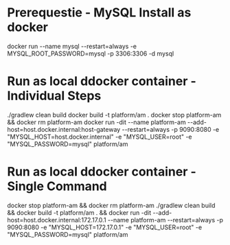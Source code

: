 # Prerequestie - MySQL Install as docker
docker run --name mysql --restart=always -e MYSQL_ROOT_PASSWORD=mysql -p 3306:3306 -d mysql

# Run as local ddocker container - Individual Steps
./gradlew clean build
docker build -t platform/am .
docker stop platform-am && docker rm platform-am
docker run -dit --name platform-am --add-host=host.docker.internal:host-gateway --restart=always -p 9090:8080 -e "MYSQL_HOST=host.docker.internal" -e "MYSQL_USER=root" -e "MYSQL_PASSWORD=mysql" platform/am

# Run as local ddocker container - Single Command
docker stop platform-am && docker rm platform-am
./gradlew clean build && docker build -t platform/am . && docker run -dit --add-host=host.docker.internal:172.17.0.1 --name platform-am --restart=always -p 9090:8080 -e "MYSQL_HOST=172.17.0.1" -e "MYSQL_USER=root" -e "MYSQL_PASSWORD=mysql" platform/am